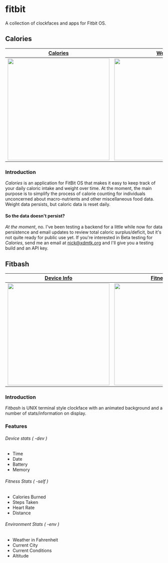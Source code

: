 # fitbit
A collection of clockfaces and apps for Fitbit OS. 

## Calories

[Calories](https://i.imgsafe.org/b2/b2060edaa9.png) | [Weight](https://i.imgsafe.org/b2/b20610bf23.png)
:---------------:|:-------------:
<img src="https://i.imgsafe.org/b2/b2060edaa9.png" width="325"> | <img src="https://i.imgsafe.org/b2/b20610bf23.png" width="325">

### Introduction
_Calories_ is an application for FitBit OS that makes it easy to keep track of your daily caloric intake and weight over time. At the moment, the main purpose is to simplify the process of calorie counting for individuals unconcerned about macro-nutrients and other miscellaneous food data. Weight data persists, but caloric data is reset daily. 

#### So the data doesn't persist? 

_At the moment_, no. I've been testing a backend for a little while now for data persistence and email updates to review total caloric surplus/deficit, but it's not quite ready for public use yet. If you're interested in Beta testing for _Calories_, send me an email at nick@xdmtk.org and I'll give you a testing build and an API key. 


## Fitbash
[Device Info](https://i.imgsafe.org/b2/b2c680bd1e.png) | [Fitness Info](https://i.imgsafe.org/b2/b2c84519a8.png)
:---------------:|:-------------:
<img src="https://i.imgsafe.org/b2/b2d2a5b01a.png" width="325"> | <img src="https://i.imgsafe.org/b2/b2d6bad637.png" width="325">

### Introduction
_Fitbash_ is UNIX terminal style clockface with an animated background and a number of stats/information on display.


### Features
###### Device stats ( -dev )
- Time
- Date
- Battery
- Memory

###### Fitness Stats ( -self )
- Calories Burned
- Steps Taken
- Heart Rate
- Distance

###### Environment Stats ( -env ) 
- Weather in Fahrenheit
- Current City
- Current Conditions
- Altitude
